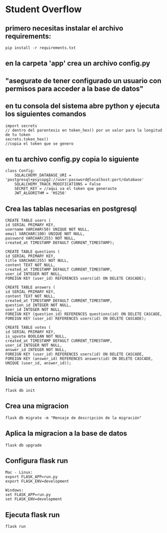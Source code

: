 # Student Overflow

## primero necesitas instalar el archivo requirements: 
    pip install -r requirements.txt

## en la carpeta 'app' crea un archivo config.py
## "asegurate de tener configurado un usuario con permisos para acceder a la base de datos"

## en tu consola del sistema abre python y ejecuta los siguientes comandos
    import secrets
    // dentro del parentesis en token_hex() por un valor para la longitud de tu token
    secrets.token_hex()
    //copia el token que se genero

## en tu archivo config.py copia lo siguiente
    class Config:
        SQLALCHEMY_DATABASE_URI = 'postgresql+psycopg2://user:password@localhost:port/database'
        SQLALCHEMY_TRACK_MODIFICATIONS = False
        SECRET_KEY = //aqui va el token que generaste
        JWT_ALGORITHM = 'HS256'

## Crea las tablas necesarias en postgresql
    CREATE TABLE users (
    id SERIAL PRIMARY KEY,
    username VARCHAR(50) UNIQUE NOT NULL,
    email VARCHAR(100) UNIQUE NOT NULL,
    password VARCHAR(255) NOT NULL,
    created_at TIMESTAMP DEFAULT CURRENT_TIMESTAMP);

    CREATE TABLE questions (
    id SERIAL PRIMARY KEY,
    title VARCHAR(255) NOT NULL,
    content TEXT NOT NULL,
    created_at TIMESTAMP DEFAULT CURRENT_TIMESTAMP,
    user_id INTEGER NOT NULL,
    FOREIGN KEY (user_id) REFERENCES users(id) ON DELETE CASCADE);

    CREATE TABLE answers (
    id SERIAL PRIMARY KEY,
    content TEXT NOT NULL,
    created_at TIMESTAMP DEFAULT CURRENT_TIMESTAMP,
    question_id INTEGER NOT NULL,
    user_id INTEGER NOT NULL,
    FOREIGN KEY (question_id) REFERENCES questions(id) ON DELETE CASCADE,
    FOREIGN KEY (user_id) REFERENCES users(id) ON DELETE CASCADE);

    CREATE TABLE votes (
    id SERIAL PRIMARY KEY,
    is_upvote BOOLEAN NOT NULL,
    created_at TIMESTAMP DEFAULT CURRENT_TIMESTAMP,
    user_id INTEGER NOT NULL,
    answer_id INTEGER NOT NULL,
    FOREIGN KEY (user_id) REFERENCES users(id) ON DELETE CASCADE,
    FOREIGN KEY (answer_id) REFERENCES answers(id) ON DELETE CASCADE,
    UNIQUE (user_id, answer_id));

## Inicia un entorno migrations
    flask db init

## Crea una migracion
    flask db migrate -m "Mensaje de descripción de la migración"

## Aplica la migracion a la base de datos
    flask db upgrade

## Configura flask run
    Mac - Linux:
    export FLASK_APP=run.py
    export FLASK_ENV=development

    Windows: 
    set FLASK_APP=run.py
    set FLASK_ENV=development

## Ejecuta flask run
    flask run